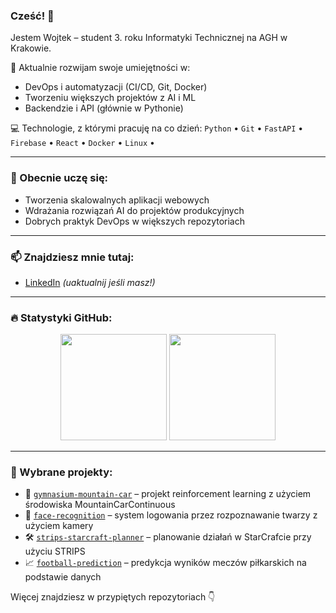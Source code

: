 ### Cześć! 👋  
Jestem Wojtek – student 3. roku Informatyki Technicznej na AGH w Krakowie.

🔧 Aktualnie rozwijam swoje umiejętności w:
- DevOps i automatyzacji (CI/CD, Git, Docker)
- Tworzeniu większych projektów z AI i ML
- Backendzie i API (głównie w Pythonie)

💻 Technologie, z którymi pracuję na co dzień:
`Python` • `Git` • `FastAPI` • `Firebase` • `React` • `Docker` • `Linux` • 

---

### 🌱 Obecnie uczę się:
- Tworzenia skalowalnych aplikacji webowych
- Wdrażania rozwiązań AI do projektów produkcyjnych
- Dobrych praktyk DevOps w większych repozytoriach

---

### 📫 Znajdziesz mnie tutaj:
- [LinkedIn](https://www.linkedin.com/in/wojciech-ferda) *(uaktualnij jeśli masz!)*

---

### 🔥 Statystyki GitHub:

<p align="center">
  <img height="170em" src="https://github-readme-stats.vercel.app/api?username=wojferda&show_icons=true&theme=tokyonight&hide=prs&count_private=true"/>
  <img height="170em" src="https://github-readme-stats.vercel.app/api/top-langs/?username=wojferda&layout=compact&theme=tokyonight"/>
</p>

---

### 📌 Wybrane projekty:

- 🎯 [`gymnasium-mountain-car`](https://github.com/wojferda/gymnasium-mountain-car) – projekt reinforcement learning z użyciem środowiska MountainCarContinuous
- 🤖 [`face-recognition`](https://github.com/wojferda/face-recognition) – system logowania przez rozpoznawanie twarzy z użyciem kamery
- 🛠️ [`strips-starcraft-planner`](https://github.com/wojferda/strips-starcraft-planner) – planowanie działań w StarCrafcie przy użyciu STRIPS
- 📈 [`football-prediction`](https://github.com/wojferda/football-prediction) – predykcja wyników meczów piłkarskich na podstawie danych

Więcej znajdziesz w przypiętych repozytoriach 👇
